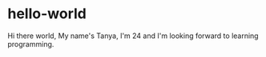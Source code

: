 # hello-world

Hi there world,
My name's Tanya, I'm 24 and I'm looking forward to learning programming.
